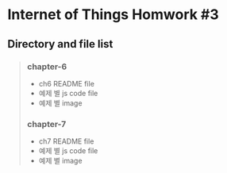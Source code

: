 # Internet of Things Homwork #3

## Directory and file list
> ### chapter-6
> - ch6 README file
> - 예제 별 js code file
> - 예제 별 image
> 
> ### chapter-7
> - ch7 README file
> - 예제 별 js code file
> - 예제 별 image
